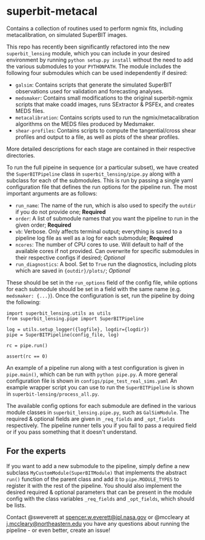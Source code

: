 # superbit-metacal
Contains a collection of routines used to perform ngmix fits, including metacalibration, on simulated SuperBIT images.

This repo has recently been significantly refactored into the new `superbit_lensing` module, which you can include in your desired environment by running `python setup.py install` without the need to add the various submodules to your `PYTHONPATH`. The module includes the following four submodules which can be used independently if desired:

  - `galsim`: Contains scripts that generate the simulated SuperBIT observations used for validation and forecasting analyses.
  - `medsmaker`: Contains small modifications to the original superbit-ngmix scripts that make coadd images, runs SExtractor & PSFEx, and creates MEDS files.
  - `metacalibration`: Contains scripts used to run the ngmix/metacalibration algorithms on the MEDS files produced by Medsmaker. 
  - `shear-profiles`: Contains scripts to compute the tangential/cross shear profiles and output to a file, as well as plots of the shear profiles.

More detailed descriptions for each stage are contained in their respective directories.

To run the full pipeine in sequence (or a particular subset), we have created the `SuperBITPipeline` class in `superbit_lensing/pipe.py` along with a subclass for each of the submodules. This is run by passing a single yaml configuration file that defines the run options for the pipeline run. The most important arguments are as follows:

- `run_name`: The name of the run, which is also used to specify the `outdir` if you do not provide one; **Required**
- `order`: A list of submodule names that you want the pipeline to run in the given order; **Required**
- `vb`: Verbose. Only affects terminal output; everything is saved to a pipeline log file as well as a log for each submodule; **Required**
- `ncores`: The number of CPU cores to use. Will default to half of the available cores if not provided. Can overwrite for specific submodules in their respective configs if desired; _Optional_
- `run_diagnostics`: A bool. Set to `True` run the diagnostics, including plots which are saved in `{outdir}/plots/`; _Optional_

These should be set in the `run_options` field of the config file, while options for each submodule should be set in a field with the same name (e.g. `medsmaker: {...}`). Once the configuration is set, run the pipeline by doing the following:
```
import superbit_lensing.utils as utils
from superbit_lensing.pipe import SuperBITPipeline

log = utils.setup_logger({logfile}, logdir={logdir})
pipe = SuperBITPipeline(config_file, log)

rc = pipe.run()

assert(rc == 0)
```
An example of a pipeline run along with a test configuration is given in `pipe.main()`, which can be run with `python pipe.py`. A more general configuration file is shown in `configs/pipe_test_real_sims.yaml` An example wrapper script you can use to run the `SuperBITPipeline` is shown in `superbit-lensing/process_all.py`.

The available config options for each submodule are defined in the various module classes in `superbit_lensing.pipe.py`, such as `GalSimModule`. The required & optional fields are given in `_req_fields` and `_opt_fields` respectively. The pipeline runner tells you if you fail to pass a required field or if you pass something that it doesn't understand.

## For the experts

If you want to add a new submodule to the pipeline, simply define a new subclass `MyCustomModule(SuperBITModule)` that implements the abstract `run()` function of the parent class and add it to `pipe.MODULE_TYPES` to register it with the rest of the pipeline. You should also implement the desired required & optional parameters that can be present in the module config with the class variables `_req_fields` and `_opt_fields`, which should be lists.

Contact @sweverett at spencer.w.everett@jpl.nasa.gov or @mccleary at j.mccleary@northeastern.edu you have any questions about running the pipeline - or even better, create an issue!
